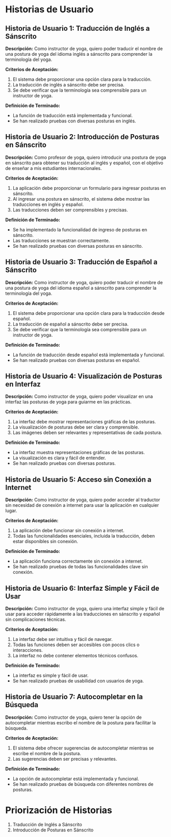 # Historias de Usuario

## Historia de Usuario 1: Traducción de Inglés a Sánscrito

**Descripción:**
Como instructor de yoga, quiero poder traducir el nombre de una postura de yoga del idioma inglés a sánscrito para comprender la terminología del yoga.

**Criterios de Aceptación:**
1. El sistema debe proporcionar una opción clara para la traducción.
2. La traducción de inglés a sánscrito debe ser precisa.
3. Se debe verificar que la terminología sea comprensible para un instructor de yoga.

**Definición de Terminado:**
- La función de traducción está implementada y funcional.
- Se han realizado pruebas con diversas posturas en inglés.

## Historia de Usuario 2: Introducción de Posturas en Sánscrito

**Descripción:**
Como profesor de yoga, quiero introducir una postura de yoga en sánscrito para obtener su traducción al inglés y español, con el objetivo de enseñar a mis estudiantes internacionales.

**Criterios de Aceptación:**
1. La aplicación debe proporcionar un formulario para ingresar posturas en sánscrito.
2. Al ingresar una postura en sánscrito, el sistema debe mostrar las traducciones en inglés y español.
3. Las traducciones deben ser comprensibles y precisas.

**Definición de Terminado:**
- Se ha implementado la funcionalidad de ingreso de posturas en sánscrito.
- Las traducciones se muestran correctamente.
- Se han realizado pruebas con diversas posturas en sánscrito.

## Historia de Usuario 3: Traducción de Español a Sánscrito

**Descripción:**
Como instructor de yoga, quiero poder traducir el nombre de una postura de yoga del idioma español a sánscrito para comprender la terminología del yoga.

**Criterios de Aceptación:**
1. El sistema debe proporcionar una opción clara para la traducción desde español.
2. La traducción de español a sánscrito debe ser precisa.
3. Se debe verificar que la terminología sea comprensible para un instructor de yoga.

**Definición de Terminado:**
- La función de traducción desde español está implementada y funcional.
- Se han realizado pruebas con diversas posturas en español.

## Historia de Usuario 4: Visualización de Posturas en Interfaz

**Descripción:**
Como instructor de yoga, quiero poder visualizar en una interfaz las posturas de yoga para guiarme en las prácticas.

**Criterios de Aceptación:**
1. La interfaz debe mostrar representaciones gráficas de las posturas.
2. La visualización de posturas debe ser clara y comprensible.
3. Las imágenes deben ser relevantes y representativas de cada postura.

**Definición de Terminado:**
- La interfaz muestra representaciones gráficas de las posturas.
- La visualización es clara y fácil de entender.
- Se han realizado pruebas con diversas posturas.

## Historia de Usuario 5: Acceso sin Conexión a Internet

**Descripción:**
Como instructor de yoga, quiero poder acceder al traductor sin necesidad de conexión a internet para usar la aplicación en cualquier lugar.

**Criterios de Aceptación:**
1. La aplicación debe funcionar sin conexión a internet.
2. Todas las funcionalidades esenciales, incluida la traducción, deben estar disponibles sin conexión.

**Definición de Terminado:**
- La aplicación funciona correctamente sin conexión a internet.
- Se han realizado pruebas de todas las funcionalidades clave sin conexión.

## Historia de Usuario 6: Interfaz Simple y Fácil de Usar

**Descripción:**
Como instructor de yoga, quiero una interfaz simple y fácil de usar para acceder rápidamente a las traducciones en sánscrito y español sin complicaciones técnicas.

**Criterios de Aceptación:**
1. La interfaz debe ser intuitiva y fácil de navegar.
2. Todas las funciones deben ser accesibles con pocos clics o interacciones.
3. La interfaz no debe contener elementos técnicos confusos.

**Definición de Terminado:**
- La interfaz es simple y fácil de usar.
- Se han realizado pruebas de usabilidad con usuarios de yoga.

## Historia de Usuario 7: Autocompletar en la Búsqueda

**Descripción:**
Como instructor de yoga, quiero tener la opción de autocompletar mientras escribo el nombre de la postura para facilitar la búsqueda.

**Criterios de Aceptación:**
1. El sistema debe ofrecer sugerencias de autocompletar mientras se escribe el nombre de la postura.
2. Las sugerencias deben ser precisas y relevantes.

**Definición de Terminado:**
- La opción de autocompletar está implementada y funcional.
- Se han realizado pruebas de búsqueda con diferentes nombres de posturas.

# Priorización de Historias

1. Traducción de Inglés a Sánscrito
2. Introducción de Posturas en Sánscrito
